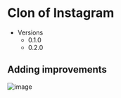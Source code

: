 # Clon of Instagram

- Versions
  - 0.1.0
  - 0.2.0

## Adding improvements

![image](./instagra.png)

